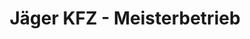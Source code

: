 ---
title: "Jäger KFZ - Meisterbetrieb"
url: /oferdingen/jaeger-kfz-meisterbetrieb/
shop: Autohaus
---